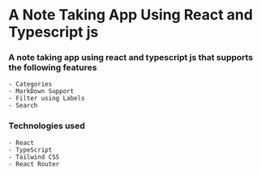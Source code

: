 # A Note Taking App Using React and Typescript js

### A note taking app using react and typescript js that supports the following features 
    - Categories
    - MarkDown Support
    - Filter using Labels
    - Search 

### Technologies used
    - React 
    - TypeScript
    - Tailwind CSS
    - React Router